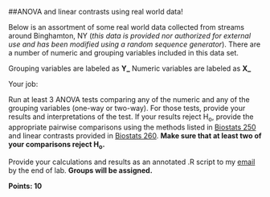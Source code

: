 ##ANOVA and linear contrasts using real world data!

Below is an assortment of some real world data collected from streams around Binghamton, NY (*this data is provided nor authorized for external use and has been modified using a random sequence generator*). There are a number of numeric and grouping variables included in this data set.

Grouping variables are labeled as **Y_**
Numeric variables are labeled as **X_**

Your job: 

Run at least 3 ANOVA tests comparing any of the numeric and any of the grouping variables (one-way or two-way). For those tests, provide your results and interpretations of the test. If your results reject H<sub>o</sub>, provide the appropriate pairwise comparisons using the methods listed in [Biostats 250](http://biotoolbox.binghamton.edu/Biostatistics/2014%20Biostatistics%20Zar/Biostatistics%20Worksheets%20pdf/250-2010%20Biostatistics.pdf) and linear contrasts provided in [Biostats 260](http://biotoolbox.binghamton.edu/Biostatistics/2014%20Biostatistics%20Zar/Biostatistics%20Worksheets%20pdf/260-2010%20Biostatistics.pdf). **Make sure that at least two of your comparisons reject H<sub>o</sub>.**

Provide your calculations and results as an annotated .R script to my [email](mailto:mlundqu1@binghamton.edu) by the end of lab. **Groups will be assigned.**

**Points: 10**